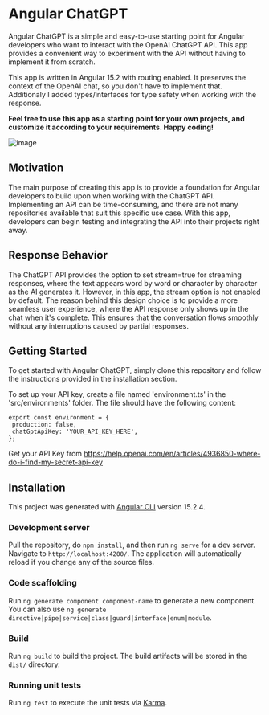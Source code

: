 # Angular ChatGPT
Angular ChatGPT is a simple and easy-to-use starting point for Angular developers who want to interact with the OpenAI ChatGPT API. This app provides a convenient way to experiment with the API without having to implement it from scratch.

This app is written in Angular 15.2 with routing enabled. It preserves the context of the OpenAI chat, so you don't have to implement that. Additionaly I added types/interfaces for type safety when working with the response.

**Feel free to use this app as a starting point for your own projects, and customize it according to your requirements. Happy coding!**

![image](https://user-images.githubusercontent.com/20193574/225767841-5cae6e9d-30d5-44a2-a162-32324bfb49d8.png)

## Motivation
The main purpose of creating this app is to provide a foundation for Angular developers to build upon when working with the ChatGPT API. Implementing an API can be time-consuming, and there are not many repositories available that suit this specific use case. With this app, developers can begin testing and integrating the API into their projects right away.

## Response Behavior
The ChatGPT API provides the option to set stream=true for streaming responses, where the text appears word by word or character by character as the AI generates it. However, in this app, the stream option is not enabled by default. The reason behind this design choice is to provide a more seamless user experience, where the API response only shows up in the chat when it's complete. This ensures that the conversation flows smoothly without any interruptions caused by partial responses.

## Getting Started
To get started with Angular ChatGPT, simply clone this repository and follow the instructions provided in the installation section.

To set up your API key, create a file named 'environment.ts' in the 'src/environments' folder.
The file should have the following content:
 
 ```
export const environment = {
  production: false,
  chatGptApiKey: 'YOUR_API_KEY_HERE',
};
```
Get your API Key from https://help.openai.com/en/articles/4936850-where-do-i-find-my-secret-api-key

## Installation
This project was generated with [Angular CLI](https://github.com/angular/angular-cli) version 15.2.4.

### Development server

Pull the repository, do `npm install`, and then run `ng serve` for a dev server. Navigate to `http://localhost:4200/`. The application will automatically reload if you change any of the source files.

### Code scaffolding

Run `ng generate component component-name` to generate a new component. You can also use `ng generate directive|pipe|service|class|guard|interface|enum|module`.

### Build

Run `ng build` to build the project. The build artifacts will be stored in the `dist/` directory.

### Running unit tests

Run `ng test` to execute the unit tests via [Karma](https://karma-runner.github.io).
